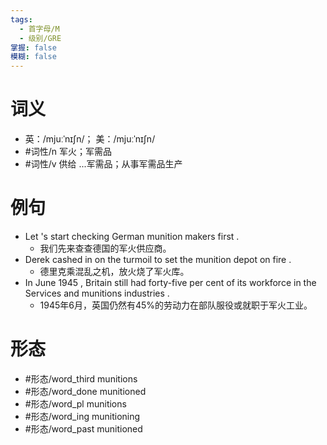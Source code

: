 ```yaml
---
tags:
  - 首字母/M
  - 级别/GRE
掌握: false
模糊: false
---
```

# 词义
- 英：/mjuːˈnɪʃn/； 美：/mjuːˈnɪʃn/
- #词性/n  军火；军需品
- #词性/v  供给 ...军需品；从事军需品生产
# 例句
- Let 's start checking German munition makers first .
	- 我们先来查查德国的军火供应商。
- Derek cashed in on the turmoil to set the munition depot on fire .
	- 德里克乘混乱之机，放火烧了军火库。
- In June 1945 , Britain still had forty-five per cent of its workforce in the Services and munitions industries .
	- 1945年6月，英国仍然有45%的劳动力在部队服役或就职于军火工业。
# 形态
- #形态/word_third munitions
- #形态/word_done munitioned
- #形态/word_pl munitions
- #形态/word_ing munitioning
- #形态/word_past munitioned
